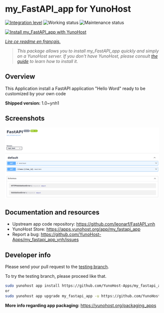 <!--
N.B.: This README was automatically generated by https://github.com/YunoHost/apps/tree/master/tools/README-generator
It shall NOT be edited by hand.
-->

# my_FastAPI_app for YunoHost

[![Integration level](https://dash.yunohost.org/integration/my_fastapi_app.svg)](https://dash.yunohost.org/appci/app/my_fastapi_app) ![Working status](https://ci-apps.yunohost.org/ci/badges/my_fastapi_app.status.svg) ![Maintenance status](https://ci-apps.yunohost.org/ci/badges/my_fastapi_app.maintain.svg)

[![Install my_FastAPI_app with YunoHost](https://install-app.yunohost.org/install-with-yunohost.svg)](https://install-app.yunohost.org/?app=my_fastapi_app)

*[Lire ce readme en français.](./README_fr.md)*

> *This package allows you to install my_FastAPI_app quickly and simply on a YunoHost server.
If you don't have YunoHost, please consult [the guide](https://yunohost.org/#/install) to learn how to install it.*

## Overview

This Application install a FastAPI application "Hello Word" ready to be customized by your own code

**Shipped version:** 1.0~ynh1

## Screenshots

![Screenshot of my_FastAPI_app](./doc/screenshots/example.png)

## Documentation and resources

* Upstream app code repository: <https://github.com/leonarf/FastAPI_ynh>
* YunoHost Store: <https://apps.yunohost.org/app/my_fastapi_app>
* Report a bug: <https://github.com/YunoHost-Apps/my_fastapi_app_ynh/issues>

## Developer info

Please send your pull request to the [testing branch](https://github.com/YunoHost-Apps/my_fastapi_app_ynh/tree/testing).

To try the testing branch, please proceed like that.

``` bash
sudo yunohost app install https://github.com/YunoHost-Apps/my_fastapi_app_ynh/tree/testing --debug
or
sudo yunohost app upgrade my_fastapi_app -u https://github.com/YunoHost-Apps/my_fastapi_app_ynh/tree/testing --debug
```

**More info regarding app packaging:** <https://yunohost.org/packaging_apps>
